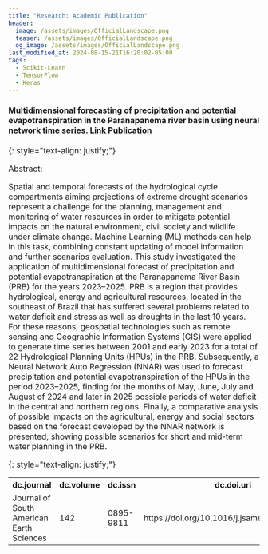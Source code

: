 ```yaml
---
title: "Research: Academic Publication"
header:
  image: /assets/images/OfficialLandscape.png
  teaser: /assets/images/OfficialLandscape.png
  og_image: /assets/images/OfficialLandscape.png
last_modified_at: 2024-08-15-21T16:20:02-05:00
tags:
  - Scikit-Learn
  - TensorFlow
  - Keras
---
```

<span style="font-size: 16px;">
  
#### Multidimensional forecasting of precipitation and potential evapotranspiration in the Paranapanema river basin using neural network time series. [Link Publication](https://doi.org/10.1016/j.jsames.2024.104961)
{: style="text-align: justify;"}

Abstract:


Spatial and temporal forecasts of the hydrological cycle compartments aiming projections of extreme drought scenarios represent a challenge for the planning, management and monitoring of water resources in order to mitigate potential impacts on the natural environment, civil society and wildlife under climate change. Machine Learning (ML) methods can help in this task, combining constant updating of model information and further scenarios evaluation. This study investigated the application of multidimensional forecast of precipitation and potential evapotranspiration at the Paranapanema River Basin (PRB) for the years 2023–2025. PRB is a region that provides hydrological, energy and agricultural resources, located in the southeast of Brazil that has suffered several problems related to water deficit and stress as well as droughts in the last 10 years. For these reasons, geospatial technologies such as remote sensing and Geographic Information Systems (GIS) were applied to generate time series between 2001 and early 2023 for a total of 22 Hydrological Planning Units (HPUs) in the PRB. Subsequently, a Neural Network Auto Regression (NNAR) was used to forecast precipitation and potential evapotranspiration of the HPUs in the period 2023–2025, finding for the months of May, June, July and August of 2024 and later in 2025 possible periods of water deficit in the central and northern regions. Finally, a comparative analysis of possible impacts on the agricultural, energy and social sectors based on the forecast developed by the NNAR network is presented, showing possible scenarios for short and mid-term water planning in the PRB.

{: style="text-align: justify;"}

<table>
  <tr>
    <th>dc.journal</th>
    <th>dc.volume</th>
    <th>dc.issn</th>
    <th>dc.doi.uri</th>  </tr>
  <tr>
    <td>Journal of South American Earth Sciences</td>
    <td>142</td>
    <td>0895-9811</td>
    <td>https://doi.org/10.1016/j.jsames.2024.104961</td>
  </tr>
</table>
